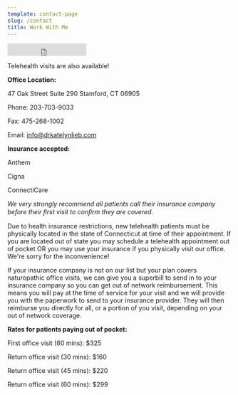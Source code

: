 ```yaml
---
template: contact-page
slug: /contact
title: Work With Me
---
```

<iframe frameborder='0' height='28' scrolling='no' src='https://drkatelynlieb.janeapp.com/embed/book_online/1' width='177'></iframe>

Telehealth visits are also available! 

**Office Location:**

47 Oak Street
Suite 290
Stamford, CT 06905

Phone: 203-703-9033

Fax: 475-268-1002

Email: info@drkatelynlieb.com

**Insurance accepted:** 

Anthem

Cigna

ConnectiCare

*We very strongly recommend all patients call their insurance company before their ﬁrst visit to conﬁrm they are covered.*

Due to health insurance restrictions, new telehealth patients must be physically located in the state of Connecticut at time of their appointment. If you are located out of state you may schedule a telehealth appointment out of pocket OR you may use your insurance if you physically visit our office. We're sorry for the inconvenience! 

If your insurance company is not on our list but your plan covers naturopathic office visits, we can give you a superbill to send in to your insurance company so you can get out of network reimbursement. This means you will pay at the time of service for your visit and we will provide you with the paperwork to send to your insurance provider. They will then reimburse you directly for all, or a portion of you visit, depending on your out of network coverage. 

**Rates for patients paying out of pocket:**

First office visit (60 mins): $325

Return office visit (30 mins): $160

Return office visit (45 mins): $220

Return office visit (60 mins): $299